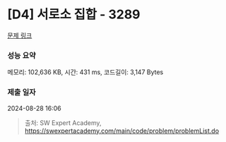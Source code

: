 # [D4] 서로소 집합 - 3289 

[문제 링크](https://swexpertacademy.com/main/code/problem/problemDetail.do?contestProbId=AWBJKA6qr2oDFAWr) 

### 성능 요약

메모리: 102,636 KB, 시간: 431 ms, 코드길이: 3,147 Bytes

### 제출 일자

2024-08-28 16:06



> 출처: SW Expert Academy, https://swexpertacademy.com/main/code/problem/problemList.do